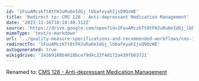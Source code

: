 ```yaml
---
id: '1FuuAMczkTt8tFHJuRu6eIdGj_lbbafeyahIjsQ9QzWE'
title: 'Redirect to: CMS 128 - Anti-depressant Medication Management'
date: '2023-11-16T18:10:40.312Z'
source: 'https://drive.google.com/open?id=1FuuAMczkTt8tFHJuRu6eIdGj_lbbafeyahIjsQ9QzWE'
mimeType: 'text/x-markdown'
url: '../quality-measure-specifications-and-recommended-workflows/cms-128-anti-depressant-medication-management.md'
redirectTo: '1FuuAMczkTt8tFHJuRu6eIdGj_lbbafeyahIjsQ9QzWE'
autogenerated: true
wikigdrive: '14369108b4618bce79d4c23f4d172a439fb63721'
---
```

Renamed to: [CMS 128 - Anti-depressant Medication Management](../quality-measure-specifications-and-recommended-workflows/cms-128-anti-depressant-medication-management.md)
